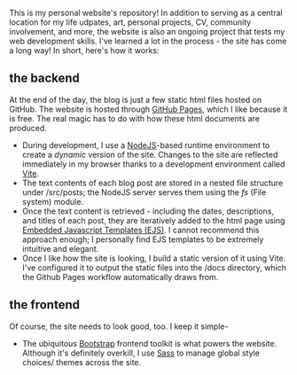 This is my personal website's repository! In addition to serving as a central location for my life udpates, art, personal projects, CV, community involvement, and more, the website is also an ongoing project that tests my web development skills. I've learned a lot in the process - the site has come a long way! In short, here's how it works:

## the backend
At the end of the day, the blog is just a few static html files hosted on GitHub. The website is hosted through [GitHub Pages](https://pages.github.com/), which I like because it is free. The real magic has to do with how these html documents are produced. 
* During development, I use a [NodeJS](https://nodejs.org/en)-based runtime environment to create a *dynamic* version of the site. Changes to the site are reflected immediately in my browser thanks to a development environment called [Vite](https://vitejs.dev/). 
* The text contents of each blog post are stored in a nested file structure under /src/posts; the NodeJS server serves them using the *fs* (File system) module.
* Once the text content is retrieved - including the dates, descriptions, and titles of each post, they are iteratively added to the html page using [Embedded Javascript Templates (EJS)](https://ejs.co/). I cannot recommend this approach enough; I personally find EJS templates to be extremely intuitive and elegant. 
* Once I like how the site is looking, I build a static version of it using Vite. I've configured it to output the static files into the /docs directory, which the Github Pages workflow automatically draws from.

## the frontend
Of course, the site needs to look good, too. I keep it simple-
* The ubiquitous [Bootstrap](https://getbootstrap.com/) frontend toolkit is what powers the website. Although it's definitely overkill, I use [Sass](https://sass-lang.com/) to manage global style choices/ themes across the site. 
